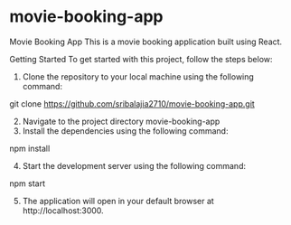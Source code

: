 # movie-booking-app

Movie Booking App
This is a movie booking application built using React.

Getting Started
To get started with this project, follow the steps below:

1. Clone the repository to your local machine using the following command:

git clone https://github.com/sribalajia2710/movie-booking-app.git

2. Navigate to the project directory movie-booking-app
3. Install the dependencies using the following command:

npm install

4. Start the development server using the following command:

npm start

5. The application will open in your default browser at http://localhost:3000.
